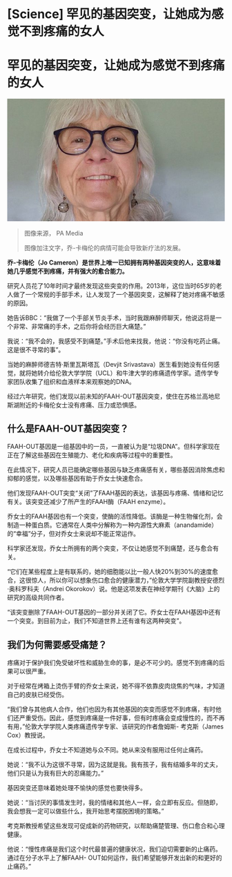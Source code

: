 # [Science] 罕见的基因突变，让她成为感觉不到疼痛的女人

#  罕见的基因突变，让她成为感觉不到疼痛的女人


![乔-卡梅伦](_129854076_headshot.jpg)

> 图像来源，  PA Media
>
> 图像加注文字，乔-卡梅伦的病情可能会导致新疗法的发展。

**乔-卡梅伦（Jo Cameron）是世界上唯一已知拥有两种基因突变的人，这意味着她几乎感觉不到疼痛，并有强大的愈合能力。**

研究人员花了10年时间才最终发现这些突变的作用。2013年，这位当时65岁的老人做了一个常规的手部手术，让人发现了一个基因突变，这解释了她对疼痛不敏感的原因。

她告诉BBC：“我做了一个手部关节炎手术，当时我跟麻醉师聊天，他说这将是一个非常、非常痛的手术，之后你将会经历巨大痛楚。”

我说：“我不会的，我感受不到痛楚。”手术后他来找我，他说：“你没有吃药止痛。这是很不寻常的事”。

当她的麻醉师德吉特·斯里瓦斯塔瓦（Devjit Srivastava）医生看到她没有任何感觉，就将她转介给伦敦大学学院（UCL）和牛津大学的疼痛遗传学家。遗传学专家团队收集了组织和血液样本来观察她的DNA。

经过六年研究，他们发现以前未知的FAAH-OUT基因突变，使住在苏格兰高地尼斯湖附近的卡梅伦女士没有疼痛、压力或恐惧感。

##  什么是FAAH-OUT基因突变？

FAAH-OUT基因是一组基因中的一员，一直被认为是“垃圾DNA”。但科学家现在正在了解这些基因在生殖能力、老化和疾病等过程中的重要性。

在此情况下，研究人员已能确定哪些基因与缺乏疼痛感有关，哪些基因消除焦虑和抑郁的感觉，以及哪些基因有助于乔女士快速愈合。

他们发现FAAH-OUT突变“关闭”了FAAH基因的表达，该基因与疼痛、情绪和记忆有关。该突变还减少了所产生的FAAH酶（FAAH enzyme）。

乔女士的FAAH基因也有一个突变，使酶的活性降低。该酶是一种生物催化剂，会制造一种蛋白质。它通常在人类中分解称为一种内源性大麻素（anandamide）的“幸福”分子，但对乔女士来说却不能正常运作。

科学家还发现，乔女士所拥有的两个突变，不仅让她感觉不到痛楚，还与愈合有关。

“它们在某些程度上是有联系的，她的细胞能以比一般人快20%到30%的速度愈合，这很惊人，所以你可以想象伤口愈合的健康潜力，”伦敦大学学院副教授安德烈·奥科罗科夫（Andrei Okorokov）说。他是这项发表在神经学期刊《大脑》上的研究的高级共同作者。

“该突变删除了FAAH-OUT基因的一部分并关闭了它。乔女士在FAAH基因中还有一个突变。到目前为止，我们不知道世界上还有谁有这两种突变”。

##  我们为何需要感受痛楚？

疼痛对于保护我们免受破坏性和威胁生命的事，是必不可少的。感觉不到疼痛的后果可以很严重。

对于经常在烤箱上烫伤手臂的乔女士来说，她不得不依靠皮肉烧焦的气味，才知道自己的皮肤已经受伤。

“我们曾与其他病人合作，他们也因为有其他基因的突变而感觉不到疼痛，有时他们还严重受伤。因此，感觉到疼痛是一件好事，但有时疼痛会变成慢性的，而不再有用，”伦敦大学学院人类疼痛遗传学专家、该研究的作者詹姆斯- 考克斯（James Cox）教授说。

在成长过程中，乔女士不知道她与众不同。她从来没有服用过任何止痛药。

她说：“我不认为这很不寻常，因为这就是我。我有孩子，我有结婚多年的丈夫，他们只是认为我有巨大的忍痛能力。”

基因突变还意味着她处理不愉快的感觉也要快得多。

她说：“当讨厌的事情发生时，我的情绪和其他人一样，会立即有反应。但随即，我会想我一定可以做些什么，我开始思考摆脱困境的策略。”

考克斯教授希望这些发现可促成新的药物研究，以帮助痛楚管理、伤口愈合和心理健康。

他说：“慢性疼痛是我们这个时代最普遍的健康状况，我们迫切需要新的止痛药。通过在分子水平上了解FAAH- OUT如何运作，我们希望能够开发出新的和更好的止痛药。”


